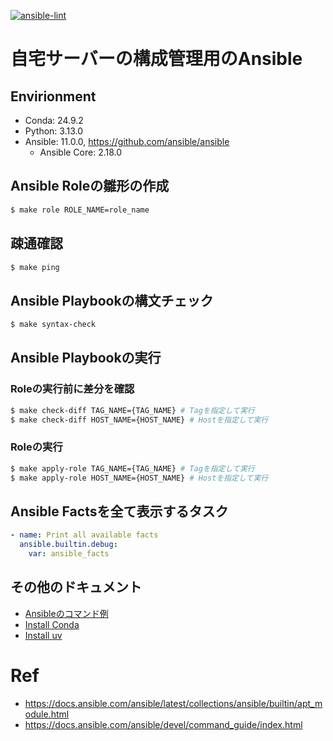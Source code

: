 [![ansible-lint](https://github.com/AobaIwaki123/ansible/actions/workflows/lint.yml/badge.svg)](https://github.com/AobaIwaki123/ansible/actions/workflows/lint.yml)

# 自宅サーバーの構成管理用のAnsible

## Envirionment

- Conda: 24.9.2
- Python: 3.13.0
- Ansible: 11.0.0, https://github.com/ansible/ansible
  - Ansible Core: 2.18.0

## Ansible Roleの雛形の作成

```sh
$ make role ROLE_NAME=role_name
```

## 疎通確認

```sh
$ make ping
```

## Ansible Playbookの構文チェック

```sh
$ make syntax-check
```

## Ansible Playbookの実行

### Roleの実行前に差分を確認

```sh
$ make check-diff TAG_NAME={TAG_NAME} # Tagを指定して実行
$ make check-diff HOST_NAME={HOST_NAME} # Hostを指定して実行
```

### Roleの実行

```sh
$ make apply-role TAG_NAME={TAG_NAME} # Tagを指定して実行
$ make apply-role HOST_NAME={HOST_NAME} # Hostを指定して実行
```

## Ansible Factsを全て表示するタスク

```yaml
- name: Print all available facts
  ansible.builtin.debug:
    var: ansible_facts
```

## その他のドキュメント

- [Ansibleのコマンド例](docs/ansible-cmd.md)
- [Install Conda](docs/install-conda.md)
- [Install uv](docs/install-uv.md)

# Ref

- https://docs.ansible.com/ansible/latest/collections/ansible/builtin/apt_module.html
- https://docs.ansible.com/ansible/devel/command_guide/index.html
